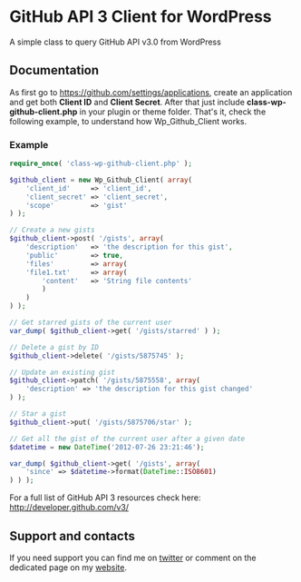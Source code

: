 GitHub API 3 Client for WordPress
=================================

A simple class to query GitHub API v3.0 from WordPress

## Documentation

As first go to https://github.com/settings/applications, create an application and get both **Client ID** and **Client Secret**.
After that just include **class-wp-github-client.php** in your plugin or theme folder.
That's it, check the following example, to understand how Wp_Github_Client works.

### Example

```php
require_once( 'class-wp-github-client.php' );

$github_client = new Wp_Github_Client( array(
    'client_id'     => 'client_id',
    'client_secret' => 'client_secret',
    'scope'         => 'gist'
) );

// Create a new gists
$github_client->post( '/gists', array(
    'description'   => 'the description for this gist',
    'public'        => true,
    'files'         => array(
    'file1.txt'     => array(
        'content'   => 'String file contents'
        )
    )
) );

// Get starred gists of the current user
var_dump( $github_client->get( '/gists/starred' ) );

// Delete a gist by ID
$github_client->delete( '/gists/5875745' );

// Update an existing gist
$github_client->patch( '/gists/5875558', array(
    'description' => 'the description for this gist changed'
) );

// Star a gist
$github_client->put( '/gists/5875706/star' );

// Get all the gist of the current user after a given date
$datetime = new DateTime('2012-07-26 23:21:46');

var_dump( $github_client->get( '/gists', array(
    'since' => $datetime->format(DateTime::ISO8601)
) ) ); 
```
For a full list of GitHub API 3 resources check here: http://developer.github.com/v3/

## Support and contacts

If you need support you can find me on [twitter](https://twitter.com/Micc1983) or comment on the dedicated page on my [website](http://codeb.it/).
